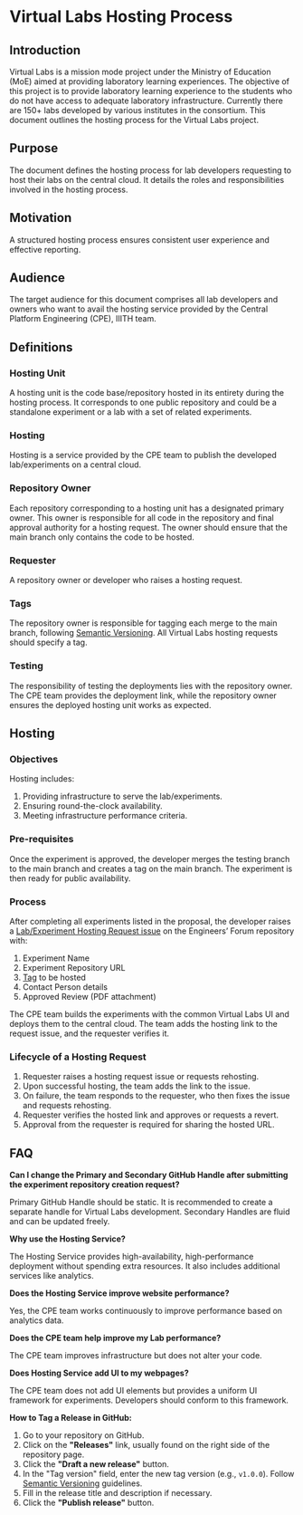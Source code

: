 # Virtual Labs Hosting Process

## Introduction

Virtual Labs is a mission mode project under the Ministry of Education (MoE) aimed at providing laboratory learning experiences.  The objective of this project is to provide laboratory learning experience to the students who do not have access to adequate laboratory infrastructure. Currently there are 150+ labs developed by various institutes in the consortium. This document outlines the hosting process for the Virtual Labs project.

## Purpose

The document defines the hosting process for lab developers requesting to host their labs on the central cloud. It details the roles and responsibilities involved in the hosting process.

## Motivation

A structured hosting process ensures consistent user experience and effective reporting.

## Audience

The target audience for this document comprises all lab developers and owners who want to avail the hosting service provided by the Central Platform Engineering (CPE), IIITH team.

## Definitions

### Hosting Unit
A hosting unit is the code base/repository hosted in its entirety during the hosting process. It corresponds to one public repository and could be a standalone experiment or a lab with a set of related experiments.

### Hosting
Hosting is a service provided by the CPE team to publish the developed lab/experiments on a central cloud.

### Repository Owner
Each repository corresponding to a hosting unit has a designated primary owner. This owner is responsible for all code in the repository and final approval authority for a hosting request. The owner should ensure that the main branch only contains the code to be hosted.

### Requester
A repository owner or developer who raises a hosting request.

### Tags
The repository owner is responsible for tagging each merge to the main branch, following [Semantic Versioning](https://semver.org/). All Virtual Labs hosting requests should specify a tag.

### Testing
The responsibility of testing the deployments lies with the repository owner. The CPE team provides the deployment link, while the repository owner ensures the deployed hosting unit works as expected.


## Hosting

### Objectives

Hosting includes:
1. Providing infrastructure to serve the lab/experiments.
2. Ensuring round-the-clock availability.
3. Meeting infrastructure performance criteria.

### Pre-requisites

Once the experiment is approved, the developer merges the testing branch to the main branch and creates a tag on the main branch. The experiment is then ready for public availability.

### Process

After completing all experiments listed in the proposal, the developer raises a [Lab/Experiment Hosting Request issue](https://github.com/virtual-labs/engineers-forum/issues/new?assignees=&labels=Phase-3&template=lab-experiment-s--hosting-request.md&title=Lab%2FExperiment+Hosting+Request+for++) on the Engineers’ Forum repository with:
1. Experiment Name
2. Experiment Repository URL
3. [Tag](https://github.com/virtual-labs/engineers-forum/edit/master/ph4/services/hosting-process.md?plain=94#L101) to be hosted
4. Contact Person details
5. Approved Review (PDF attachment)

The CPE team builds the experiments with the common Virtual Labs UI and deploys them to the central cloud. The team adds the hosting link to the request issue, and the requester verifies it.

### Lifecycle of a Hosting Request

1. Requester raises a hosting request issue or requests rehosting.
2. Upon successful hosting, the team adds the link to the issue.
3. On failure, the team responds to the requester, who then fixes the issue and requests rehosting.
4. Requester verifies the hosted link and approves or requests a revert.
5. Approval from the requester is required for sharing the hosted URL.

## FAQ

**Can I change the Primary and Secondary GitHub Handle after submitting the experiment repository creation request?**

Primary GitHub Handle should be static. It is recommended to create a separate handle for Virtual Labs development. Secondary Handles are fluid and can be updated freely.

**Why use the Hosting Service?**

The Hosting Service provides high-availability, high-performance deployment without spending extra resources. It also includes additional services like analytics.

**Does the Hosting Service improve website performance?**

Yes, the CPE team works continuously to improve performance based on analytics data.

**Does the CPE team help improve my Lab performance?**

The CPE team improves infrastructure but does not alter your code.

**Does Hosting Service add UI to my webpages?**

The CPE team does not add UI elements but provides a uniform UI framework for experiments. Developers should conform to this framework.

**How to Tag a Release in GitHub:**

1. Go to your repository on GitHub.
2. Click on the **"Releases"** link, usually found on the right side of the repository page.
3. Click the **"Draft a new release"** button.
4. In the "Tag version" field, enter the new tag version (e.g., `v1.0.0`). Follow [Semantic Versioning](https://semver.org/) guidelines.
5. Fill in the release title and description if necessary.
6. Click the **"Publish release"** button.
